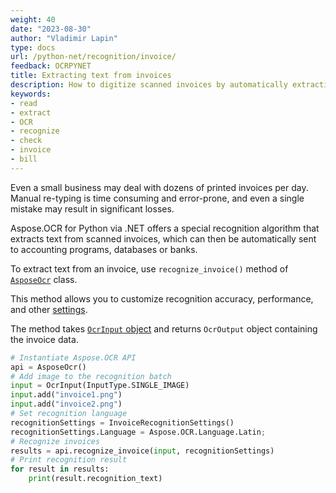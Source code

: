 ```yaml
---
weight: 40
date: "2023-08-30"
author: "Vladimir Lapin"
type: docs
url: /python-net/recognition/invoice/
feedback: OCRPYNET
title: Extracting text from invoices
description: How to digitize scanned invoices by automatically extracting text from them.
keywords:
- read
- extract
- OCR
- recognize
- check
- invoice
- bill
---
```


Even a small business may deal with dozens of printed invoices per day. Manual re-typing is time consuming and error-prone, and even a single mistake may result in significant losses.

Aspose.OCR for Python via .NET offers a special recognition algorithm that extracts text from scanned invoices, which can then be automatically sent to accounting programs, databases or banks.

To extract text from an invoice, use `recognize_invoice()` method of [`AsposeOcr`](https://reference.aspose.com/ocr/python-net/aspose.ocr/asposeocr/) class.

This method allows you to customize recognition accuracy, performance, and other [settings](/ocr/python-net/recognition-settings-invoice/).

The method takes [`OcrInput` object](/ocr/python-net/ocrinput/) and returns `OcrOutput` object containing the invoice data.

```python
# Instantiate Aspose.OCR API
api = AsposeOcr()
# Add image to the recognition batch
input = OcrInput(InputType.SINGLE_IMAGE)
input.add("invoice1.png")
input.add("invoice2.png")
# Set recognition language
recognitionSettings = InvoiceRecognitionSettings()
recognitionSettings.Language = Aspose.OCR.Language.Latin;
# Recognize invoices
results = api.recognize_invoice(input, recognitionSettings)
# Print recognition result
for result in results:
    print(result.recognition_text)
```
